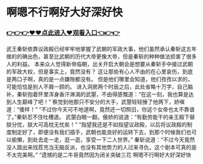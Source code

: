 # 啊嗯不行啊好大好深好快

### <a href="https://github.com/biehd/kais/issues/1">👉👉👉♥♥点此进入♥观看入口👈👉👉</a>

武王秦斩依靠议政殿已经牢牢地掌握了武朝的军政大事，他们虽然承认秦斩这五年做的的确出色，甚至比武朝的历代大帝更像大帝，但是秦斩的种种做法损害了很多人的利益。
    本来众人觉得新帝临朝，出关开启大朝会是想要从秦斩手中接过武朝的军政大权，但是事实上，竟然没有？
    这让那些有心人不由的在心里哀伤，到底是两口子啊，真的是一点嫌隙都没有。
    但是他们哪里会知道，他们孜孜以求的，可能恰恰是别人不屑一顾的。
    进入洞房两个时辰之后，此处省略十万字，自己脑补，秦斩抱着怀里浑身香汗淋漓的武曌，不由得感慨道：“在这一刻，我也算是达到人生巅峰了吧！”
    察觉到他那只不安分的大手，武曌轻轻捶了他两下，娇嗔道：“傻样！”
    “不过你今天可不地道啊，竟然还一切照旧，你这个女帝也太不靠谱了。”秦斩忍不住吐槽道。
    武曌白眼一翻，傲娇的说道：“有勤劳能干的亲王殿下替朕分忧，朕大可高枕无忧矣！”
    “指望我还是不如指望议政殿，以后将议政殿的制度制定好了，即便没有我们插手，武朝也能良好的运转下去，到那个时候我们也可以偷懒，到处去走一走，逛一逛，享受一下二人世界。”
    秦斩说道：“不过今天竟然没人跳出来找茬充当无脑反派，也没有其他势力的人过来寻仇，这个剧本可真的是不太完美啊。”
    “遗憾的是二牛哥竟然因为闭关突破三花
啊嗯不行啊好大好深好快
